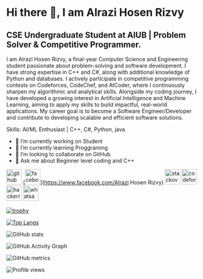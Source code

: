 # Hi there 👋, I am Alrazi Hosen Rizvy
## CSE Undergraduate Student at AIUB | Problem Solver & Competitive Programmer.
I am Alrazi Hosen Rizvy, a final-year Computer Science and Engineering student passionate about problem-solving and software development.
I have strong expertise in C++ and C#, along with additional knowledge of Python and databases. I actively participate in competitive programming contests on Codeforces, CodeChef, and AtCoder, where I continuously sharpen my algorithmic and analytical skills.
Alongside my coding journey, I have developed a growing interest in Artificial Intelligence and Machine Learning, aiming to apply my skills to build impactful, real-world applications.
My career goal is to become a Software Engineer/Developer and contribute to developing scalable and efficient software solutions.
 

Skills: AI/ML Enthusiast | C++, C#, Python, java

- 🔭 I’m currently working on Student 
- 🌱 I’m currently learning Proggraming 
- 👯 I’m looking to collaborate on GitHub 
- 💬 Ask me about Beginner level coding and C++ 


[<img src='https://cdn.jsdelivr.net/npm/simple-icons@3.0.1/icons/github.svg' alt='github' height='40'>](https://github.com/rizvy99)  [<img src='https://cdn.jsdelivr.net/npm/simple-icons@3.0.1/icons/facebook.svg' alt='facebook' height='40'>](https://www.facebook.com/Alrazi Hosen Rizvy)  [<img src='https://cdn.jsdelivr.net/npm/simple-icons@3.0.1/icons/stackoverflow.svg' alt='stackoverflow' height='40'>](https://stackoverflow.com/users/Rizvy)  [<img src='https://cdn.jsdelivr.net/npm/simple-icons@3.0.1/icons/codeforces.svg' alt='codeforces' height='40'>](Alfa.)  [<img src='https://cdn.jsdelivr.net/npm/simple-icons@3.0.1/icons/hackerrank.svg' alt='hackerrank' height='40'>](rizvy99)  [<img src='https://cdn.jsdelivr.net/npm/simple-icons@3.0.1/icons/whatsapp.svg' alt='whatsapp' height='40'>](Rizvy)  

[![trophy](https://github-profile-trophy.vercel.app/?username=rizvy99)](https://github.com/ryo-ma/github-profile-trophy)

[![Top Langs](https://github-readme-stats.vercel.app/api/top-langs/?username=rizvy99)](https://github.com/anuraghazra/github-readme-stats)

![GitHub stats](https://github-readme-stats.vercel.app/api?username=rizvy99&show_icons=true&count_private=true)  

![GitHub Activity Graph](https://activity-graph.herokuapp.com/graph?username=rizvy99)  

![GitHub metrics](https://metrics.lecoq.io/rizvy99)  

![Profile views](https://gpvc.arturio.dev/rizvy99)  
